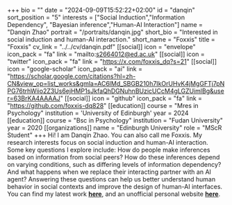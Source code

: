 +++
bio = ""
date = "2024-09-09T15:52:22+02:00"
id = "danqin"
sort_position = "5"
interests = ["Social Induction","Information Dependency", "Bayesian inference","Human-AI Interaction"]
name = "Danqin Zhao"
portrait = "/portraits/danqin.jpg"
short_bio = "Interested in social induction and human-AI interaction."
short_name = "Foxxis"
title = "Foxxis"
cv_link = "../../cv/danqin.pdf"
[[social]]
    icon = "envelope"
    icon_pack = "fa"
    link = "mailto:s2664012@ed.ac.uk"
[[social]]
    icon = "twitter"
    icon_pack = "fa"
    link = "https://x.com/foxxis_dq?s=21"
[[social]]
    icon = "google-scholar"
    icon_pack = "ai"
    link = "https://scholar.google.com/citations?hl=zh-CN&view_op=list_works&gmla=AC6lMd_SBGB210h7IkOrUHvK4jMgGFTj7pNPG76trhWiio2Z3Us6ejHMP1sJkfaQhDGNuhnBUzicUCcM4gLGZUimlBg&user=63BrKA4AAAAJ"
[[social]]
    icon = "github"
    icon_pack = "fa"
    link = "https://github.com/foxxis-dq828"
[[education]]
    course = "Mres in Psychology"
    institution = 'University of Edinburgh'
    year = 2024
[[education]]
    course = "Bsc in Psychology"
    institution = "Fudan University"
    year = 2020
[[organizations]]
    name = "Edinburgh University"
    role = "MScR Student"
+++
Hi! I am Danqin Zhao. You can also call me Foxxis. My research interests focus on social induction and human-AI interaction. Some key questions I explore include: How do people make inferences based on information from social peers? How do these inferences depend on varying conditions, such as differing levels of information dependency? And what happens when we replace their interacting partner with an AI agent? Answering these questions can help us better understand human behavior in social contexts and improve the design of human-AI interfaces.
You can find my latest work [**here**](/publication/), and an unofficial personal website [**here**](https://dqzhao.super.site).